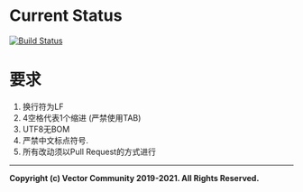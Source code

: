 # Current Status
[![Build Status](https://travis-ci.com/vec-public/vec.config.svg?branch=main)](https://travis-ci.com/vec-public/vec.config)

# 要求
1. 换行符为LF
2. 4空格代表1个缩进 (严禁使用TAB)
3. UTF8无BOM
4. 严禁中文标点符号.
5. 所有改动须以Pull Request的方式进行

___
**Copyright (c) Vector Community 2019-2021. All Rights Reserved.**